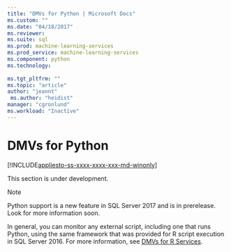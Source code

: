 ```yaml
---
title: "DMVs for Python | Microsoft Docs"
ms.custom: ""
ms.date: "04/18/2017"
ms.reviewer: 
ms.suite: sql
ms.prod: machine-learning-services
ms.prod_service: machine-learning-services
ms.component: python
ms.technology: 
  
ms.tgt_pltfrm: ""
ms.topic: "article"
author: "jeannt"
 ms.author: "heidist"
manager: "cgronlund"
ms.workload: "Inactive"
---
```


# DMVs for Python
[!INCLUDE[appliesto-ss-xxxx-xxxx-xxx-md-winonly](../../includes/appliesto-ss-xxxx-xxxx-xxx-md-winonly.md)]

This section is under development.

> [!NOTE]
> Python support is a new feature in SQL Server 2017 and is in prerelease. Look for more information soon. 

In general, you can monitor any external script, including one that runs Python, using the same framework that was provided for R script execution in SQL Server 2016. For more information, see [DMVs for R Services](../r/dmvs-for-sql-server-r-services.md).

